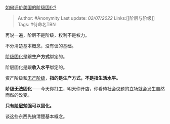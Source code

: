 [如何评价美国的阶级固化?](https://www.zhihu.com/question/538866317/answer/2545139169)

> Author: #Anonymity 
> Last update: *02/07/2022* 
> Links:[[阶层与阶级]]
> Tags: #待命名TBN 

再说一遍，阶层不是阶级，权利不是权力。

不分清楚基本概念，没有谈的基础。

[阶级固化](https://www.zhihu.com/search?q=%E9%98%B6%E7%BA%A7%E5%9B%BA%E5%8C%96&search_source=Entity&hybrid_search_source=Entity&hybrid_search_extra=%7B%22sourceType%22%3A%22answer%22%2C%22sourceId%22%3A2545139169%7D)是跟**生产方式**绑定的。

阶层固化是跟**收入水平**绑定的。

资产阶级和[无产阶级](https://www.zhihu.com/search?q=%E6%97%A0%E4%BA%A7%E9%98%B6%E7%BA%A7&search_source=Entity&hybrid_search_source=Entity&hybrid_search_extra=%7B%22sourceType%22%3A%22answer%22%2C%22sourceId%22%3A2545139169%7D)，**指的是生产方式，不是指生活水平。**

**阶级无法固化**——今天你打工，明天你开店，你看待社会议题的立场就会发生自然而然的改变。

**只有[阶层](https://www.zhihu.com/search?q=%E9%98%B6%E5%B1%82&search_source=Entity&hybrid_search_source=Entity&hybrid_search_extra=%7B%22sourceType%22%3A%22answer%22%2C%22sourceId%22%3A2545139169%7D)勉强可以固化。**

谈这些东西先搞清楚基本概念。

  
